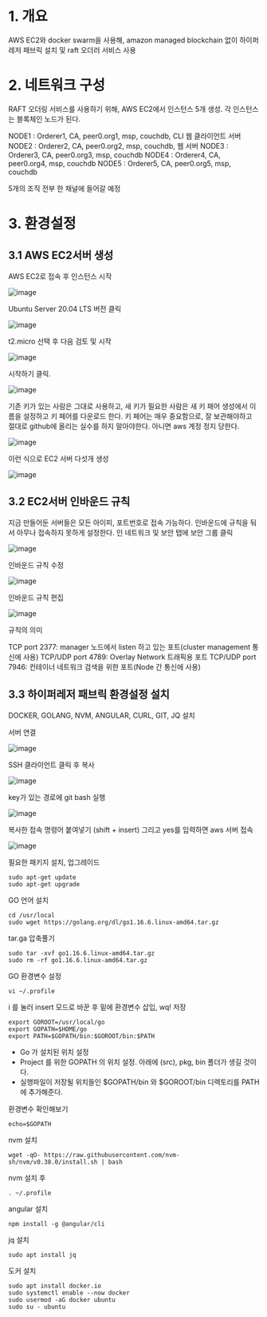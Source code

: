 # 1. 개요
AWS EC2와 docker swarm을 사용해, amazon managed blockchain 없이 하이퍼레저 패브릭 설치 및 raft 오더러 서비스 사용

# 2. 네트워크 구성

RAFT 오더링 서비스를 사용하기 위해, AWS EC2에서 인스턴스 5개 생성.
각 인스턴스는 블록체인 노드가 된다. 

NODE1 : Orderer1, CA, peer0.org1, msp, couchdb, CLI 웹 클라이언트 서버 
NODE2 : Orderer2, CA, peer0.org2, msp, couchdb, 웹 서버 
NODE3 : Orderer3, CA, peer0.org3, msp, couchdb
NODE4 : Orderer4, CA, peer0.org4, msp, couchdb
NODE5 : Orderer5, CA, peer0.org5, msp, couchdb

5개의 조직 전부 한 채널에 들어갈 예정



# 3. 환경설정

## 3.1 AWS EC2서버 생성

AWS EC2로 접속 후 인스턴스 시작

![image](https://user-images.githubusercontent.com/68358404/127076627-1cccaeb3-f67f-450c-b281-daecc84bc868.png)

Ubuntu Server 20.04 LTS 버전 클릭

![image](https://user-images.githubusercontent.com/68358404/127076676-d00b870a-2f9e-4459-889a-b08a69e7ea79.png)

t2.micro 선택 후 다음 검토 및 시작

![image](https://user-images.githubusercontent.com/68358404/127077173-1bec513e-0ffa-4cb4-8f55-afb8ed175574.png)

시작하기 클릭.

![image](https://user-images.githubusercontent.com/68358404/127077280-14295dfd-166d-4a89-8d1c-74a9cd8c97d5.png)

기존 키가 있는 사람은 그대로 사용하고, 새 키가 필요한 사람은 새 키 패어 생성에서 이름을 설정하고 키 페어를 다운로드 한다.
키 페어는 매우 중요함으로, 잘 보관해야하고 절대로 github에 올리는 실수를 하지 말아야한다. 아니면 aws 계정 정지 당한다.

![image](https://user-images.githubusercontent.com/68358404/127077390-fa2d6a1a-5756-4e11-84a0-794e3168ba28.png)

이런 식으로 EC2 서버 다섯개 생성

![image](https://user-images.githubusercontent.com/68358404/127077804-0e9f77c4-5d8e-44d1-b982-7fbbb79c64d3.png)

## 3.2 EC2서버 인바운드 규칙

지금 만들어둔 서버들은 모든 아이피, 포트번호로 접속 가능하다. 인바운드에 규칙을 둬서 아무나 접속하지 못하게 설정한다.
인
네트워크 및 보안 탭에 보안 그룹 클릭

![image](https://user-images.githubusercontent.com/68358404/127078426-f66f9d2c-2f89-492d-ae1f-dd481bf5d319.png)

인바운드 규칙 수정

![image](https://user-images.githubusercontent.com/68358404/127078462-9fed3436-20f7-4afe-864c-9f4068c6c50b.png)

인바운드 규칙 편집

![image](https://user-images.githubusercontent.com/68358404/127078773-0e185b2b-5304-4a35-b61d-0db4949b9f70.png)

규칙의 의미

TCP port 2377: manager 노드에서 listen 하고 있는 포트(cluster management 통신에 사용)
TCP/UDP port 4789: Overlay Network 트래픽용 포트
TCP/UDP port 7946: 컨테이너 네트워크 검색을 위한 포트(Node 간 통신에 사용)

## 3.3 하이퍼레저 패브릭 환경설정 설치

DOCKER, GOLANG, NVM, ANGULAR, CURL, GIT, JQ 설치

서버 연결

![image](https://user-images.githubusercontent.com/68358404/127081550-04a57e6c-a3fd-4ded-af08-e36e884615ec.png)

SSH 클라이언트 클릭 후 복사

![image](https://user-images.githubusercontent.com/68358404/127081638-d497029b-64ec-453b-b3f0-ac0263dab467.png)

key가 있는 경로에 git bash 실행

![image](https://user-images.githubusercontent.com/68358404/127081779-87b554fd-741f-457a-929d-7af24bfe52b3.png)

복사한 접속 명령어 붙여넣기 (shift + insert) 그리고 yes를 입력하면 aws 서버 접속

![image](https://user-images.githubusercontent.com/68358404/127082667-35b68668-8fd6-431e-a13d-51fa14b49812.png)

필요한 패키지 설치, 업그레이드

```
sudo apt-get update
sudo apt-get upgrade
```

GO 언어 설치

```
cd /usr/local
sudo wget https://golang.org/dl/go1.16.6.linux-amd64.tar.gz
```

tar.ga 압축풀기 

```
sudo tar -xvf go1.16.6.linux-amd64.tar.gz
sudo rm -rf go1.16.6.linux-amd64.tar.gz
```

GO 환경변수 설정

```
vi ~/.profile
```

i 를 눌러 insert 모드로 바꾼 후 밑에 환경변수 삽입, wq! 저장

```
export GOROOT=/usr/local/go
export GOPATH=$HOME/go
export PATH=$GOPATH/bin:$GOROOT/bin:$PATH
```

- Go 가 설치된 위치 설정
- Project 를 위한 GOPATH 의 위치 설정. 아래에 (src), pkg, bin 폴더가 생길 것이다.
- 실행파일이 저장될 위치들인 $GOPATH/bin 와 $GOROOT/bin 디렉토리를 PATH 에 추가해준다.

환경변수 확인해보기

```
echo=$GOPATH
```

nvm 설치

```
wget -qO- https://raw.githubusercontent.com/nvm-sh/nvm/v0.38.0/install.sh | bash
```

nvm 설치 후

```
. ~/.profile
```

angular 설치

```
npm install -g @angular/cli
```

jq 설치

```
sudo apt install jq
```

도커 설치

```
sudo apt install docker.io
sudo systemctl enable --now docker
sudo usermod -aG docker ubuntu
sudo su - ubuntu
```

